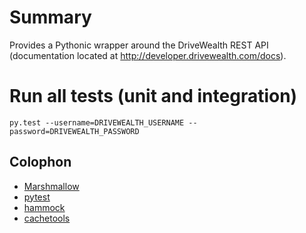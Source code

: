 # Summary
Provides a Pythonic wrapper around the DriveWealth REST API (documentation located at http://developer.drivewealth.com/docs).

## 

# Run all tests (unit and integration)
```
py.test --username=DRIVEWEALTH_USERNAME --password=DRIVEWEALTH_PASSWORD
```

## Colophon
- [Marshmallow](https://marshmallow.readthedocs.org/)
- [pytest](http://pytest.org/)
- [hammock](https://github.com/kadirpekel/hammock)
- [cachetools](http://pythonhosted.org/cachetools/)
